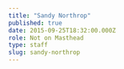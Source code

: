 ```yaml
---
title: "Sandy Northrop"
published: true
date: 2015-09-25T18:32:00.000Z
role: Not on Masthead
type: staff
slug: sandy-northrop
---
```

